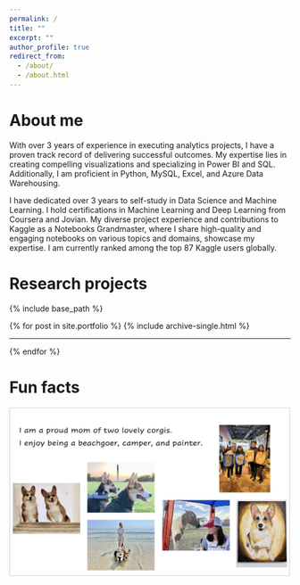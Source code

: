 ```yaml
---
permalink: /
title: ""
excerpt: ""
author_profile: true
redirect_from: 
  - /about/
  - /about.html
---
```


About me
======

With over 3 years of experience in executing analytics projects, I have a proven track record of delivering successful outcomes. My expertise lies in creating compelling visualizations and specializing in Power BI and SQL. Additionally, I am proficient in Python, MySQL, Excel, and Azure Data Warehousing.

I have dedicated over 3 years to self-study in Data Science and Machine Learning. I hold certifications in Machine Learning and Deep Learning from Coursera and Jovian. My diverse project experience and contributions to Kaggle as a Notebooks Grandmaster, where I share high-quality and engaging notebooks on various topics and domains, showcase my expertise. I am currently ranked among the top 87 Kaggle users globally.

Research projects
======

{% include base_path %}

{% for post in site.portfolio %}
  {% include archive-single.html %}
  <hr class="solid">
{% endfor %}

Fun facts
======

<p class="archive__item-excerpt" itemprop="description"><img src='/images/fun_facts.jpg'></p>


